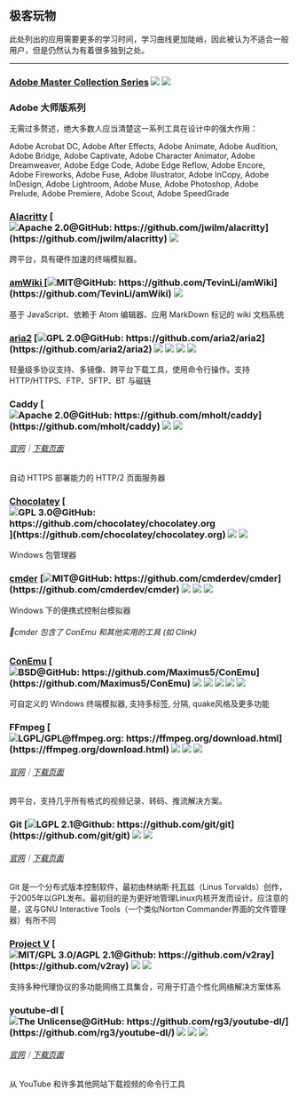 ## 极客玩物

此处列出的应用需要更多的学习时间，学习曲线更加陡峭，因此被认为不适合一般用户，但是仍然认为有着很多独到之处。

---

### [Adobe Master Collection Series](https://www.adobe.com/creativecloud.html) ![](../assets/money.png) ![](../assets/earth-globe.png)

### Adobe 大师版系列

无需过多赘述，绝大多数人应当清楚这一系列工具在设计中的强大作用：

Adobe Acrobat DC, Adobe After Effects, Adobe Animate, Adobe Audition, Adobe Bridge, Adobe Captivate, Adobe Character Animator, Adobe Dreamweaver, Adobe Edge Code, Adobe Edge Reflow, Adobe Encore, Adobe Fireworks, Adobe Fuse, Adobe Illustrator, Adobe InCopy, Adobe InDesign, Adobe Lightroom, Adobe Muse, Adobe Photoshop, Adobe Prelude, Adobe Premiere, Adobe Scout, Adobe SpeedGrade

### [Alacritty](https://github.com/jwilm/alacritty) [![](../assets/open-source-icon.png "Apache 2.0@GitHub: https://github.com/jwilm/alacritty")](https://github.com/jwilm/alacritty) ![](../assets/united-states.png)

跨平台，具有硬件加速的终端模拟器。

### [amWiki ](https://github.com/TevinLi/amWiki)[![](../assets/open-source-icon.png "MIT@GitHub: https://github.com/TevinLi/amWiki")](https://github.com/TevinLi/amWiki) ![](../assets/united-states.png)

基于 JavaScript、依赖于 Atom 编辑器、应用 MarkDown 标记的 wiki 文档系统

### [aria2](https://aria2.github.io/) [![](../assets/open-source-icon.png "GPL 2.0@GitHub: https://github.com/aria2/aria2")](https://github.com/aria2/aria2) ![](../assets/united-states.png) ![](../assets/usb.png) ![](../assets/multi_platform.png) ![](../assets/command-line.png)	

轻量级多协议支持、多镜像、跨平台下载工具，使用命令行操作。支持 HTTP/HTTPS、FTP、SFTP、BT 与磁链	


### Caddy [![](../assets/open-source-icon.png "Apache 2.0@GitHub: https://github.com/mholt/caddy")](https://github.com/mholt/caddy) ![](../assets/united-states.png) ![](../assets/usb.png)

###### [官网](https://caddyserver.com/)｜[下载页面](https://caddyserver.com/download)

自动 HTTPS 部署能力的 HTTP/2 页面服务器

### [Chocolatey](https://chocolatey.org/) [![](../assets/open-source-icon.png "GPL 3.0@GitHub: https://github.com/chocolatey/chocolatey.org")](https://github.com/chocolatey/chocolatey.org) ![](../assets/united-states.png) ![](../assets/command-line.png)

Windows 包管理器

### [cmder](http://cmder.net/) [![](../assets/open-source-icon.png "MIT@GitHub: https://github.com/cmderdev/cmder")](https://github.com/cmderdev/cmder) ![](../assets/united-states.png) ![](../assets/usb.png) ![](../assets/command-line.png)	

Windows 下的便携式控制台模拟器	

###### 📌cmder 包含了 ConEmu 和其他实用的工具 (如 Clink)	

### [ConEmu](https://conemu.github.io/) [![](../assets/open-source-icon.png "BSD@GitHub: https://github.com/Maximus5/ConEmu")](https://github.com/Maximus5/ConEmu) ![](../assets/united-states.png) ![](../assets/china.png) ![](../assets/russia.png) ![](../assets/usb.png) ![](../assets/command-line.png)	

可自定义的 Windows 终端模拟器, 支持多标签, 分隔, quake风格及更多功能	

### FFmpeg [![](../assets/open-source-icon.png "LGPL/GPL@ffmpeg.org: https://ffmpeg.org/download.html")](https://ffmpeg.org/download.html) ![](../assets/usb.png) ![](../assets/multi_platform.png) ![](../assets/command-line.png)	

###### [官网](https://ffmpeg.org/)｜[下载页面](http://ffmpeg.zeranoe.com/builds/)	

跨平台，支持几乎所有格式的视频记录、转码、推流解决方案。	

### Git [![](../assets/open-source-icon.png "LGPL 2.1@Github: https://github.com/git/git")](https://github.com/git/git) ![](../assets/multi_platform.png) ![](../assets/command-line.png)	

###### [官网](https://git-scm.com/)｜[下载页面](https://git-scm.com/downloads)	

Git 是一个分布式版本控制软件，最初由林纳斯·托瓦兹（Linus Torvalds）创作，于2005年以GPL发布。最初目的是为更好地管理Linux内核开发而设计。应注意的是，这与GNU Interactive Tools（一个类似Norton Commander界面的文件管理器）有所不同

### [Project V](https://www.v2ray.com/) [![](../assets/open-source-icon.png "MIT/GPL 3.0/AGPL 2.1@Github: https://github.com/v2ray")](https://github.com/v2ray) ![](../assets/multi_platform.png) ![](../assets/earth-globe.png)

支持多种代理协议的多功能网络工具集合，可用于打造个性化网络解决方案体系

### youtube-dl [![](../assets/open-source-icon.png "The Unlicense@GitHub: https://github.com/rg3/youtube-dl/")](https://github.com/rg3/youtube-dl/) ![](../assets/united-states.png) ![](../assets/usb.png) ![](../assets/command-line.png)	

###### [官网](http://rg3.github.io/youtube-dl/)｜[下载页面](http://rg3.github.io/youtube-dl/download.html)	

从 YouTube 和许多其他网站下载视频的命令行工具